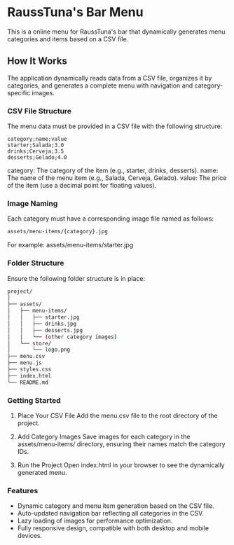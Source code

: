 # RaussTuna's Bar Menu

This is a online menu for RaussTuna's bar that dynamically generates menu categories and items based on a CSV file.

## How It Works

The application dynamically reads data from a CSV file, organizes it by categories, and generates a complete menu with navigation and category-specific images.

### CSV File Structure

The menu data must be provided in a CSV file with the following structure:

```csv
category;name;value
starter;Salada;3.0
drinks;Cerveja;3.5
desserts;Gelado;4.0
```

category: The category of the item (e.g., starter, drinks, desserts).
name: The name of the menu item (e.g., Salada, Cerveja, Gelado).
value: The price of the item (use a decimal point for floating values).

### Image Naming
Each category must have a corresponding image file named as follows:

```bash
assets/menu-items/{category}.jpg
```

For example:
assets/menu-items/starter.jpg

### Folder Structure
Ensure the following folder structure is in place:

```bash
project/
│
├── assets/
│   ├── menu-items/
│   │   ├── starter.jpg
│   │   ├── drinks.jpg
│   │   ├── desserts.jpg
│   │   └── (other category images)
│   └── store/
│       └── logo.png
├── menu.csv
├── menu.js
├── styles.css
├── index.html
└── README.md
```

### Getting Started

1. Place Your CSV File
Add the menu.csv file to the root directory of the project.

2. Add Category Images
Save images for each category in the assets/menu-items/ directory, ensuring their names match the category IDs.

3. Run the Project
Open index.html in your browser to see the dynamically generated menu.

### Features
- Dynamic category and menu item generation based on the CSV file.
- Auto-updated navigation bar reflecting all categories in the CSV.
- Lazy loading of images for performance optimization.
- Fully responsive design, compatible with both desktop and mobile devices.